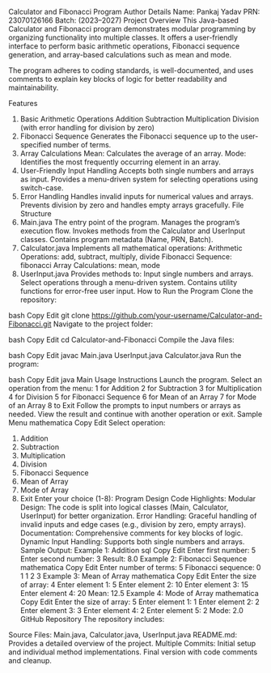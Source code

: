 Calculator and Fibonacci Program
Author Details
Name: Pankaj Yadav
PRN: 23070126166
Batch: (2023–2027)
Project Overview
This Java-based Calculator and Fibonacci program demonstrates modular programming by organizing functionality into multiple classes. It offers a user-friendly interface to perform basic arithmetic operations, Fibonacci sequence generation, and array-based calculations such as mean and mode.

The program adheres to coding standards, is well-documented, and uses comments to explain key blocks of logic for better readability and maintainability.

Features
1. Basic Arithmetic Operations
Addition
Subtraction
Multiplication
Division (with error handling for division by zero)
2. Fibonacci Sequence
Generates the Fibonacci sequence up to the user-specified number of terms.
3. Array Calculations
Mean: Calculates the average of an array.
Mode: Identifies the most frequently occurring element in an array.
4. User-Friendly Input Handling
Accepts both single numbers and arrays as input.
Provides a menu-driven system for selecting operations using switch-case.
5. Error Handling
Handles invalid inputs for numerical values and arrays.
Prevents division by zero and handles empty arrays gracefully.
File Structure
1. Main.java
The entry point of the program.
Manages the program’s execution flow.
Invokes methods from the Calculator and UserInput classes.
Contains program metadata (Name, PRN, Batch).
2. Calculator.java
Implements all mathematical operations:
Arithmetic Operations: add, subtract, multiply, divide
Fibonacci Sequence: fibonacci
Array Calculations: mean, mode
3. UserInput.java
Provides methods to:
Input single numbers and arrays.
Select operations through a menu-driven system.
Contains utility functions for error-free user input.
How to Run the Program
Clone the repository:

bash
Copy
Edit
git clone https://github.com/your-username/Calculator-and-Fibonacci.git
Navigate to the project folder:

bash
Copy
Edit
cd Calculator-and-Fibonacci
Compile the Java files:

bash
Copy
Edit
javac Main.java UserInput.java Calculator.java
Run the program:

bash
Copy
Edit
java Main
Usage Instructions
Launch the program.
Select an operation from the menu:
1 for Addition
2 for Subtraction
3 for Multiplication
4 for Division
5 for Fibonacci Sequence
6 for Mean of an Array
7 for Mode of an Array
8 to Exit
Follow the prompts to input numbers or arrays as needed.
View the result and continue with another operation or exit.
Sample Menu
mathematica
Copy
Edit
Select operation:
1. Addition
2. Subtraction
3. Multiplication
4. Division
5. Fibonacci Sequence
6. Mean of Array
7. Mode of Array
8. Exit
Enter your choice (1-8):
Program Design
Code Highlights:
Modular Design: The code is split into logical classes (Main, Calculator, UserInput) for better organization.
Error Handling: Graceful handling of invalid inputs and edge cases (e.g., division by zero, empty arrays).
Documentation: Comprehensive comments for key blocks of logic.
Dynamic Input Handling: Supports both single numbers and arrays.
Sample Output:
Example 1: Addition
sql
Copy
Edit
Enter first number: 5
Enter second number: 3
Result: 8.0
Example 2: Fibonacci Sequence
mathematica
Copy
Edit
Enter number of terms: 5
Fibonacci sequence: 0 1 1 2 3
Example 3: Mean of Array
mathematica
Copy
Edit
Enter the size of array: 4
Enter element 1: 5
Enter element 2: 10
Enter element 3: 15
Enter element 4: 20
Mean: 12.5
Example 4: Mode of Array
mathematica
Copy
Edit
Enter the size of array: 5
Enter element 1: 1
Enter element 2: 2
Enter element 3: 3
Enter element 4: 2
Enter element 5: 2
Mode: 2.0
GitHub Repository
The repository includes:

Source Files: Main.java, Calculator.java, UserInput.java
README.md: Provides a detailed overview of the project.
Multiple Commits:
Initial setup and individual method implementations.
Final version with code comments and cleanup.
